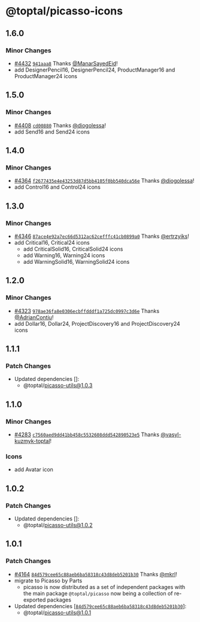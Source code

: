 # @toptal/picasso-icons

## 1.6.0

### Minor Changes

- [#4432](https://github.com/toptal/picasso/pull/4432) [`941aaa8`](https://github.com/toptal/picasso/commit/941aaa827318acc969968b1b770ddb5bb63471a7) Thanks [@ManarSayedEid](https://github.com/ManarSayedEid)!
- add DesignerPencil16, DesignerPencil24, ProductManager16 and ProductManager24 icons

## 1.5.0

### Minor Changes

- [#4408](https://github.com/toptal/picasso/pull/4408) [`cd00880`](https://github.com/toptal/picasso/commit/cd008802e9701bb6574b3354f9d6e95c6ffc61ed) Thanks [@diogolessa](https://github.com/diogolessa)!
- add Send16 and Send24 icons

## 1.4.0

### Minor Changes

- [#4364](https://github.com/toptal/picasso/pull/4364) [`f2677435e4e43253d87d5bb4105f0bb540dca56e`](https://github.com/toptal/picasso/commit/f2677435e4e43253d87d5bb4105f0bb540dca56e) Thanks [@diogolessa](https://github.com/diogolessa)!
- add Control16 and Control24 icons

## 1.3.0

### Minor Changes

- [#4346](https://github.com/toptal/picasso/pull/4346) [`87ace4e92a7ec66d5312ac62cefffc41cb0899a0`](https://github.com/toptal/picasso/commit/87ace4e92a7ec66d5312ac62cefffc41cb0899a0) Thanks [@ertrzyiks](https://github.com/ertrzyiks)!
- add Critical16, Critical24 icons
  - add CriticalSolid16, CriticalSolid24 icons
  - add Warning16, Warning24 icons
  - add WarningSolid16, WarningSolid24 icons

## 1.2.0

### Minor Changes

- [#4323](https://github.com/toptal/picasso/pull/4323) [`978ae36fa8e0306ecbffdddf1a725dc0997c3d6e`](https://github.com/toptal/picasso/commit/978ae36fa8e0306ecbffdddf1a725dc0997c3d6e) Thanks [@AdrianContiu](https://github.com/AdrianContiu)!
- add Dollar16, Dollar24, ProjectDiscovery16 and ProjectDiscovery24 icons

## 1.1.1

### Patch Changes

- Updated dependencies []:
  - @toptal/picasso-utils@1.0.3

## 1.1.0

### Minor Changes

- [#4283](https://github.com/toptal/picasso/pull/4283) [`c7560aed9dd41bb458c5532608ddd542890523e5`](https://github.com/toptal/picasso/commit/c7560aed9dd41bb458c5532608ddd542890523e5) Thanks [@vasyl-kuzmyk-toptal](https://github.com/vasyl-kuzmyk-toptal)!

### Icons

- add Avatar icon

## 1.0.2

### Patch Changes

- Updated dependencies []:
  - @toptal/picasso-utils@1.0.2

## 1.0.1

### Patch Changes

- [#4164](https://github.com/toptal/picasso/pull/4164) [`84d579cee65c88aeb6ba58318c43d8deb5201b30`](https://github.com/toptal/picasso/commit/84d579cee65c88aeb6ba58318c43d8deb5201b30) Thanks [@mkrl](https://github.com/mkrl)!
- migrate to Picasso by Parts
  - picasso is now distributed as a set of independent packages with the main package `@toptal/picasso` now being a collection of re-exported packages
- Updated dependencies [[`84d579cee65c88aeb6ba58318c43d8deb5201b30`](https://github.com/toptal/picasso/commit/84d579cee65c88aeb6ba58318c43d8deb5201b30)]:
  - @toptal/picasso-utils@1.0.1
